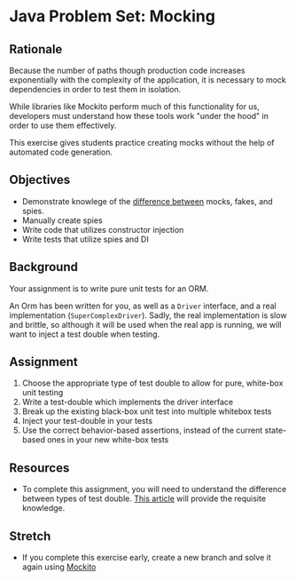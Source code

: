 # Java Problem Set: Mocking

## Rationale

Because the number of paths though production code increases exponentially with the complexity of the application, it is necessary to mock dependencies in order to test them in isolation.

While libraries like Mockito perform much of this functionality for us, developers must understand how these tools work "under the hood" in order to use them effectively.

This exercise gives students practice creating mocks without the help of automated code generation.

## Objectives

- Demonstrate knowlege of the [difference between](https://martinfowler.com/articles/mocksArentStubs.html) mocks, fakes, and spies.
- Manually create spies
- Write code that utilizes constructor injection
- Write tests that utilize spies and DI

## Background

Your assignment is to write pure unit tests for an ORM.

An Orm has been written for you, as well as a `Driver` interface, and a real implementation (`SuperComplexDriver`). Sadly, the real implementation is slow and brittle, so although it will be used when the real app is running, we will want to inject a test double when testing.

## Assignment

1. Choose the appropriate type of test double to allow for pure, white-box unit testing
1. Write a test-double which implements the driver interface
1. Break up the existing black-box unit test into multiple whitebox tests
1. Inject your test-double in your tests
1. Use the correct behavior-based assertions, instead of the current state-based ones in your new white-box tests

## Resources

- To complete this assignment, you will need to understand the difference between types of test double. [This article](https://martinfowler.com/articles/mocksArentStubs.html) will provide the requisite knowledge.

## Stretch

- If you complete this exercise early, create a new branch and solve it again using [Mockito](http://site.mockito.org/)
   